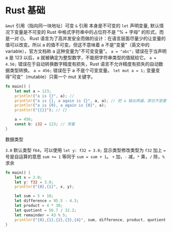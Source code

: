 # Rust 基础

`&mut` 引用（指向同一块地址）可变
`&` 引用 本身是不可变的
`let` 声明变量, 默认情况下变量是不可变的
Rust 中格式字符串中的占位符不是 "% + 字母" 的形式，而是一对 {}。
Rust 语言为了高并发安全而做的设计：在语言层面尽量少的让变量的值可以改变。所以 a 的值不可变。但这不意味着 a 不是"变量"（英文中的 variable），官方文档称 a 这种变量为"不可变变量"。
`a = "abc";` 错误在于当声明 a 是 123 以后，a 就被确定为整型数字，不能把字符串类型的值赋给它。
`a = 4.56;` 错误在于自动转换数字精度有损失，Rust 语言不允许精度有损失的自动数据类型转换。
`a = 456;` 错误在于 a 不是个可变变量。
`let mut a = 1;` 变量变得"可变"（mutable）只需一个 mut 关键字。

```rust
fn main() {
    let mut a = 123;
    println!("a is {}", a); //
    println!("a is {}, a again is {}", a, a); // 把 a 输出两遍，那岂不是要写成
    println!("a is {0}, a again is {0}", a);
    println!("{{}}"); // {}

    a = 456;
    const b: i32 = 123; // 常量
}
```

数据类型

`3.0` 默认类型 `f64`，可以使用 `let y: f32 = 3.0;` 显示类型修改类型为 `f32`
加上 `=` 号是自运算的意思 `sum += 1` 等同于 `sum = sum + 1`。
`+` 加，`-` 减，`*` 乘，`/` 除，`%` 求余

```rust
fn main() {
    let x = 2.0;
    let y: f32 = 3.0;
    println!("{0},{1}", x, y);

    let sum = 5 + 10;
    let difference = 95.5 - 4.3;
    let product = 4 * 30;
    let quotient = 56.7 / 32.2;
    let remainder = 43 % 5;
    println!("{0},{1},{2},{3},{4}", sum, difference, product, quotient, remainder);
}
```
